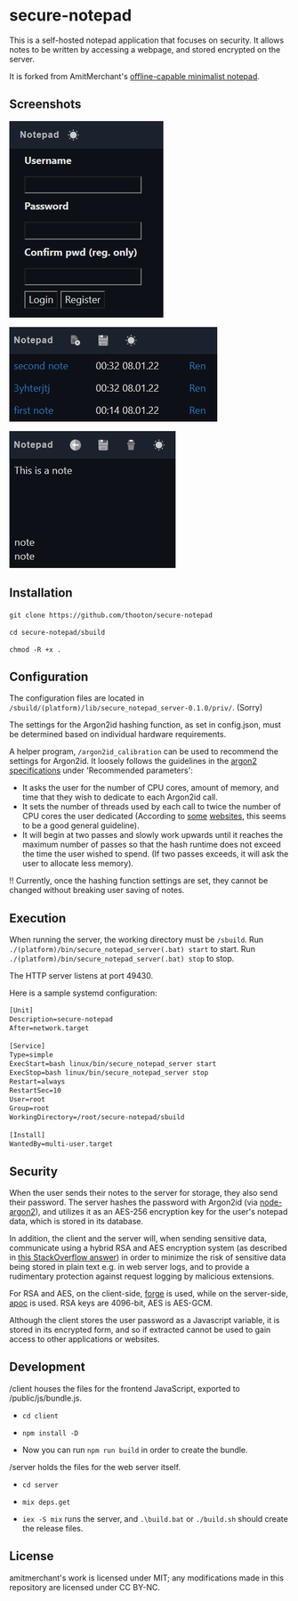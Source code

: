 secure-notepad
===
This is a self-hosted notepad application that focuses on security. It allows notes to be written by accessing a webpage, and stored encrypted on the server.

It is forked from AmitMerchant's [offline-capable minimalist notepad](https://github.com/amitmerchant1990/notepad).

## Screenshots

![Login](ss2.png?raw=true)

![Home screen](ss1.png?raw=true)

![Editing a note](ss3.png?raw=true)

## Installation

`git clone https://github.com/thooton/secure-notepad`

`cd secure-notepad/sbuild`

`chmod -R +x .`

## Configuration

The configuration files are located in `/sbuild/(platform)/lib/secure_notepad_server-0.1.0/priv/`. (Sorry)

The settings for the Argon2id hashing function, as set in config.json, must be determined based on individual hardware requirements. 

A helper program, `/argon2id_calibration` can be used to recommend the settings for Argon2id. It loosely follows the guidelines in the [argon2 specifications](https://www.password-hashing.net/argon2-specs.pdf) under 'Recommended parameters':
- It asks the user for the number of CPU cores, amount of memory, and time that they wish to dedicate to each Argon2id call.
- It sets the number of threads used by each call to twice the number of CPU cores the user dedicated (According to [some](https://www.twelve21.io/how-to-choose-the-right-parameters-for-argon2/) [websites](https://www.ory.sh/choose-recommended-argon2-parameters-password-hashing/), this seems to be a good general guideline).
- It will begin at two passes and slowly work upwards until it reaches the maximum number of passes so that the hash runtime does not exceed the time the user wished to spend. (If two passes exceeds, it will ask the user to allocate less memory).

!! Currently, once the hashing function settings are set, they cannot be changed without breaking user saving of notes.

## Execution

When running the server, the working directory must be `/sbuild`. Run `./(platform)/bin/secure_notepad_server(.bat) start` to start. Run `./(platform)/bin/secure_notepad_server(.bat) stop` to stop.

The HTTP server listens at port 49430.

Here is a sample systemd configuration:
```
[Unit] 
Description=secure-notepad 
After=network.target 
 
[Service]
Type=simple
ExecStart=bash linux/bin/secure_notepad_server start 
ExecStop=bash linux/bin/secure_notepad_server stop 
Restart=always 
RestartSec=10
User=root
Group=root 
WorkingDirectory=/root/secure-notepad/sbuild 
 
[Install]
WantedBy=multi-user.target
```

## Security

When the user sends their notes to the server for storage, they also send their password. The server hashes the password with Argon2id (via [node-argon2](https://github.com/ranisalt/node-argon2)), and utilizes it as an AES-256 encryption key for the user's notepad data, which is stored in its database.

In addition, the client and the server will, when sending sensitive data, communicate using a hybrid RSA and AES encryption system (as described in [this StackOverflow answer](https://stackoverflow.com/a/5868456/6917530)) in order to minimize the risk of sensitive data being stored in plain text e.g. in web server logs, and to provide a rudimentary protection against request logging by malicious extensions.

For RSA and AES, on the client-side, [forge](https://github.com/digitalbazaar/forge) is used, while on the server-side, [apoc](https://github.com/coderdan/apoc) is used. RSA keys are 4096-bit, AES is AES-GCM.

Although the client stores the user password as a Javascript variable, it is stored in its encrypted form, and so if extracted cannot be used to gain access to other applications or websites.

## Development

/client houses the files for the frontend JavaScript, exported to /public/js/bundle.js.

- `cd client`

- `npm install -D`

- Now you can run `npm run build` in order to create the bundle.

/server holds the files for the web server itself.

- `cd server`

- `mix deps.get`

- `iex -S mix` runs the server, and `.\build.bat` or `./build.sh` should create the release files.

## License

amitmerchant's work is licensed under MIT; any modifications made in this repository are licensed under CC BY-NC.
